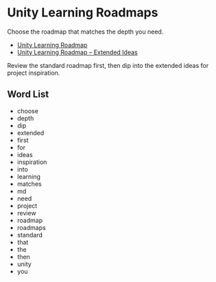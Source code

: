 # Unity Learning Roadmaps

Choose the roadmap that matches the depth you need.

- [Unity Learning Roadmap](learning-roadmap.md)
- [Unity Learning Roadmap – Extended Ideas](learning-roadmap-extended.md)

Review the standard roadmap first, then dip into the extended ideas for project inspiration.

## Word List
- choose
- depth
- dip
- extended
- first
- for
- ideas
- inspiration
- into
- learning
- matches
- md
- need
- project
- review
- roadmap
- roadmaps
- standard
- that
- the
- then
- unity
- you
